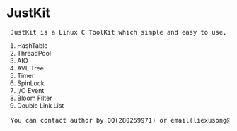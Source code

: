 JustKit
=======

<pre> JustKit is a Linux C ToolKit which simple and easy to use, includes: </pre>


1) HashTable <br />
2) ThreadPool <br />
3) AIO <br />
4) AVL Tree <br />
5) Timer <br />
6) SpinLock <br />
7) I/O Event <br />
8) Bloom Filter<br />
9) Double Link List<br />


<pre> You can contact author by QQ(280259971) or email(liexusong@qq.com) or weibo(@列旭松V) </pre>
